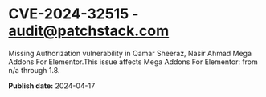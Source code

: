 # CVE-2024-32515 - audit@patchstack.com

Missing Authorization vulnerability in Qamar Sheeraz, Nasir Ahmad Mega Addons For Elementor.This issue affects Mega Addons For Elementor: from n/a through 1.8.



**Publish date:** 2024-04-17

